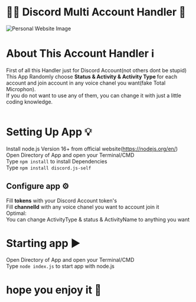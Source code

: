 # 🤹‍♂️ Discord Multi Account Handler 🤹‍
![Personal Website Image](https://cdn.discordapp.com/attachments/839610771247464468/943664951858434108/code.png)</br>
# About This Account Handler ℹ️
First of all this Handler just for Discord Account(not others dont be stupid)</br>
This App Randomly choose <b>Status & Activity & Activity Type </b>for each account and join account in any voice chanel you want(fake Total Microphon).</br>
If you do not want to use any of them, you can change it with just a little coding knowledge.</br>
</br>
# Setting Up App 💡
Install node.js Version 16+ from official website(https://nodejs.org/en/)</br>
Open Directory of App and open your Terminal/CMD </br>
Type `npm install` to install Dependencies</br>
Type `npm install discord.js-self`</br>
## Configure app ⚙️
Fill <b>tokens</b> with your Discord Account token's</br>
Fill <b>channelId</b> with any voice chanel you want to account join it</br>
Optimal:</br>
You can change ActivityType & status & ActivityName to anything you want</br>
# Starting app ▶️
Open Directory of App and open your Terminal/CMD </br>
Type `node index.js` to start app with node.js
# hope you enjoy it 💓
